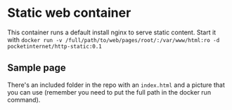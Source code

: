 # Static web container

This container runs a default install nginx to serve static content. Start it with `docker run -v /full/path/to/web/pages/root/:/var/www/html:ro -d pocketinternet/http-static:0.1`

## Sample page

There's an included folder in the repo with an `index.html` and a picture that you can use (remember you need to put the full path in the docker run command).
